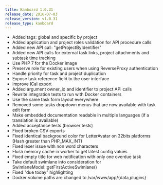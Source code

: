 ```yaml
---
title: Kanboard 1.0.31
release_date: 2016-07-03
release_version: v1.0.31
release_type: kanboard
---
```


* Added tags: global and specific by project
* Added application and project roles validation for API procedure calls
* Added new API call: "getProjectByIdentifier"
* Added new API calls for external task links, project attachments and subtask time tracking
* Use PHP 7 for the Docker image
* Preserve role for existing users when using ReverseProxy authentication
* Handle priority for task and project duplication
* Expose task reference field to the user interface
* Improve ICal export
* Added argument owner_id and identifier to project API calls
* Rewrite integration tests to run with Docker containers
* Use the same task form layout everywhere
* Removed some tasks dropdown menus that are now available with task edit form
* Make embedded documentation readable in multiple languages (if a translation is available)
* Added acceptance tests (browser tests)
* Fixed broken CSV exports
* Fixed identical background color for LetterAvatar on 32bits platforms (Hash greater than PHP_MAX_INT)
* Fixed lexer issue with non word characters
* Flush memory cache in worker to get latest config values
* Fixed empty title for web notification with only one overdue task
* Take default swimlane into consideration for SwimlaneModel::getFirstActiveSwimlane()
* Fixed "due today" highlighting
* Docker volume paths are changed to /var/www/app/{data,plugins}